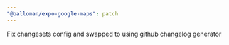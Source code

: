 ```yaml
---
"@balloman/expo-google-maps": patch
---
```


Fix changesets config and swapped to using github changelog generator

